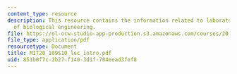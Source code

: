 ```yaml
---
content_type: resource
description: This resource contains the information related to laboratory fundamentals
  of biological engineering.
file: https://ol-ocw-studio-app-production.s3.amazonaws.com/courses/20-109-laboratory-fundamentals-in-biological-engineering-spring-2010/851b0f7c2b27f1403d1f704eead3fef8_MIT20_109S10_lec_intro.pdf
file_type: application/pdf
resourcetype: Document
title: MIT20_109S10_lec_intro.pdf
uid: 851b0f7c-2b27-f140-3d1f-704eead3fef8
---
```

